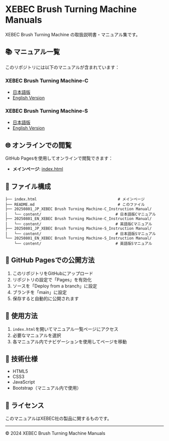 # XEBEC Brush Turning Machine Manuals

XEBEC Brush Turning Machine の取扱説明書・マニュアル集です。

## 📚 マニュアル一覧

このリポジトリには以下のマニュアルが含まれています：

### XEBEC Brush Turning Machine-C
- [日本語版](20250801_JP_XEBEC%20Brush%20Turning%20Machine-C_Instruction%20Manual/content/78217585.html)
- [English Version](20250801_EN_XEBEC%20Brush%20Turning%20Machine-C_Instruction%20Manual/content/101969088.html)

### XEBEC Brush Turning Machine-S
- [日本語版](20250801_JP_XEBEC%20Brush%20Turning%20Machine-S_Instruction%20Manual/content/140836884.html)
- [English Version](20250801_EN_XEBEC%20Brush%20Turning%20Machine-S_Instruction%20Manual/content/247235302.html)

## 🌐 オンラインでの閲覧

GitHub Pagesを使用してオンラインで閲覧できます：
- **メインページ**: [index.html](index.html)

## 📁 ファイル構成

```
├── index.html                                    # メインページ
├── README.md                                     # このファイル
├── 20250801_JP_XEBEC Brush Turning Machine-C_Instruction Manual/
│   └── content/                                 # 日本語版Cマニュアル
├── 20250801_EN_XEBEC Brush Turning Machine-C_Instruction Manual/
│   └── content/                                 # 英語版Cマニュアル
├── 20250801_JP_XEBEC Brush Turning Machine-S_Instruction Manual/
│   └── content/                                 # 日本語版Sマニュアル
└── 20250801_EN_XEBEC Brush Turning Machine-S_Instruction Manual/
    └── content/                                 # 英語版Sマニュアル
```

## 🚀 GitHub Pagesでの公開方法

1. このリポジトリをGitHubにアップロード
2. リポジトリの設定で「Pages」を有効化
3. ソースを「Deploy from a branch」に設定
4. ブランチを「main」に設定
5. 保存すると自動的に公開されます

## 📖 使用方法

1. `index.html`を開いてマニュアル一覧ページにアクセス
2. 必要なマニュアルを選択
3. 各マニュアル内でナビゲーションを使用してページを移動

## 🔧 技術仕様

- HTML5
- CSS3
- JavaScript
- Bootstrap（マニュアル内で使用）

## 📄 ライセンス

このマニュアルはXEBEC社の製品に関するものです。

---

© 2024 XEBEC Brush Turning Machine Manuals 
